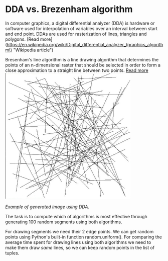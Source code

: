 # DDA vs. Brezenham algorithm
In computer graphics, a digital differential analyzer (DDA) is hardware or software used for interpolation of variables over an interval between start and end point. DDAs are used for rasterization of lines, triangles and polygons.
[Read more](https://en.wikipedia.org/wiki/Digital_differential_analyzer_(graphics_algorithm\) "Wikipedia article")

Bresenham's line algorithm is a line drawing algorithm that determines the points of an n-dimensional raster that should be selected in order to form a close approximation to a straight line between two points.
[Read more](https://en.wikipedia.org/wiki/Bresenham%27s_line_algorithm "Wikipedia article")
<img src="example.jpg" width="400" hight="400">

*Example of generated image using DDA.*

The task is to compute which of algorithms is most effective through generating 100 random segments using both algorithms. 

For drawing segments we need their 2 edge points. We can get random points using Python's built-in function random.uniform(). For comparing the average time spent for drawing lines using both algorithms we need to make them draw *same* lines, so we can keep random points in the list of tuples.